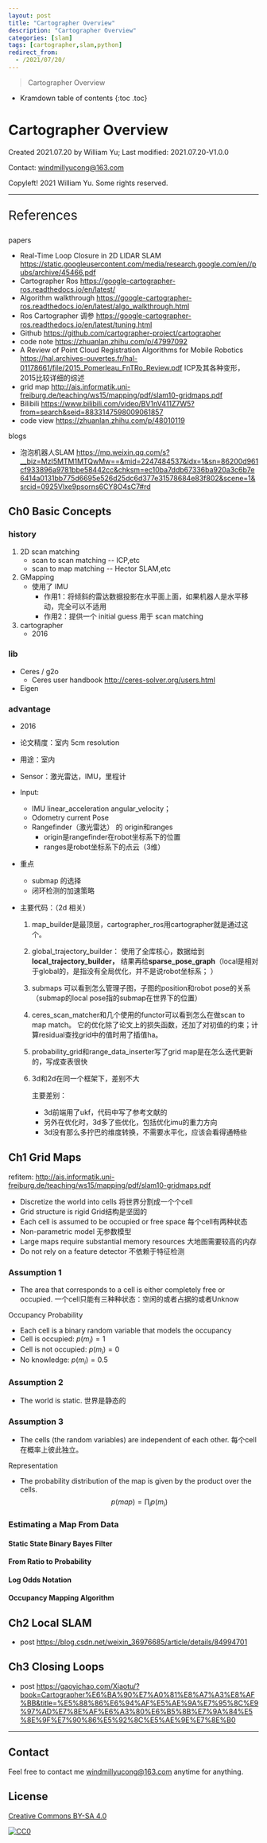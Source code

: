 ```yaml
---
layout: post
title: "Cartographer Overview"
description: "Cartographer Overview"
categories: [slam]
tags: [cartographer,slam,python]
redirect_from:
  - /2021/07/20/
---
```


>  Cartographer Overview

* Kramdown table of contents
{:toc .toc}
# Cartographer Overview

Created 2021.07.20 by William Yu; Last modified: 2021.07.20-V1.0.0

Contact: [windmillyucong@163.com](mailto:windmillyucong@163.com)

Copyleft! 2021 William Yu. Some rights reserved.

---

<p style="font-size:26px;color:;text-align:left;">References</p> 

papers

- Real-Time Loop Closure in 2D LIDAR SLAM https://static.googleusercontent.com/media/research.google.com/en//pubs/archive/45466.pdf
- Cartographer Ros https://google-cartographer-ros.readthedocs.io/en/latest/
- Algorithm walkthrough https://google-cartographer-ros.readthedocs.io/en/latest/algo_walkthrough.html
- Ros Cartographer 调参 https://google-cartographer-ros.readthedocs.io/en/latest/tuning.html
- Github https://github.com/cartographer-project/cartographer
- code note https://zhuanlan.zhihu.com/p/47997092
- A Review of Point Cloud Registration Algorithms for Mobile Robotics https://hal.archives-ouvertes.fr/hal-01178661/file/2015_Pomerleau_FnTRo_Review.pdf  ICP及其各种变形，2015比较详细的综述
- grid map http://ais.informatik.uni-freiburg.de/teaching/ws15/mapping/pdf/slam10-gridmaps.pdf
- Bilibili https://www.bilibili.com/video/BV1nV411Z7W5?from=search&seid=8833147598009061857
- code view https://zhuanlan.zhihu.com/p/48010119

blogs

- 泡泡机器人SLAM https://mp.weixin.qq.com/s?__biz=MzI5MTM1MTQwMw==&mid=2247484537&idx=1&sn=86200d961cf933896a9781bbe58442cc&chksm=ec10ba7ddb67336ba920a3c6b7e6414a0131bb775d6695e526d25dc6d377e31578684e83f802&scene=1&srcid=0925Vlxe9psorns6CY8O4sC7#rd


## Ch0 Basic Concepts


### history

1. 2D scan matching
   - scan to scan matching -- ICP,etc
   - scan to map matching -- Hector SLAM,etc 
2. GMapping
   - 使用了 IMU 
     - 作用1：将倾斜的雷达数据投影在水平面上面，如果机器人是水平移动，完全可以不适用 
     - 作用2：提供一个 initial guess 用于 scan matching
3. cartographer
   - 2016 

### lib

- Ceres / g2o
  - Ceres user handbook http://ceres-solver.org/users.html
- Eigen

### advantage

- 2016

- 论文精度：室内 5cm resolution

- 用途：室内

- Sensor：激光雷达，IMU，里程计

- Input: 

  - IMU linear_acceleration angular_velocity；
  - Odometry current Pose
  - Rangefinder（激光雷达） 的 origin和ranges
    - origin是rangefinder在robot坐标系下的位置
    - ranges是robot坐标系下的点云（3维）

- 重点

  - submap 的选择
  - 闭环检测的加速策略

- 主要代码：（2d 相关）

  1. map_builder是最顶层，cartographer_ros用cartographer就是通过这个。
  
  2. global_trajectory_builder： 使用了全库核心，数据给到**local_trajectory_builder，** 结果再给**sparse_pose_graph**（local是相对于global的，是指没有全局优化，并不是说robot坐标系； ）
  
  3. submaps 可以看到怎么管理子图，子图的position和robot pose的关系 （submap的local pose指的submap在世界下的位置）

  4. ceres_scan_matcher和几个使用的functor可以看到怎么在做scan to map match。 它的优化除了论文上的损失函数，还加了对初值的约束；计算residual查找grid中的值时用了插值ha。
  
  5. probability_grid和range_data_inserter写了grid map是在怎么迭代更新的，写成查表很快
  
  6. 3d和2d在同一个框架下，差别不大
  
     主要差别： 
  
     - 3d前端用了ukf，代码中写了参考文献的
     - 另外在优化时，3d多了些优化，包括优化imu的重力方向
     - 3d没有那么多拧巴的维度转换，不需要水平化，应该会看得通畅些
  

## Ch1 Grid Maps

refitem: http://ais.informatik.uni-freiburg.de/teaching/ws15/mapping/pdf/slam10-gridmaps.pdf

- Discretize the world into cells  将世界分割成一个个cell
- Grid structure is rigid Grid结构是坚固的
- Each cell is assumed to be occupied or free space  每个cell有两种状态
- Non-parametric model  无参数模型
- Large maps require substantial memory resources  大地图需要较高的内存
- Do not rely on a feature detector 不依赖于特征检测

### Assumption 1

- The area that corresponds to a cell is either completely free or occupied. 一个cell只能有三种种状态：空闲的或者占据的或者Unknow

Occupancy Probability

- Each cell is a binary random variable that models the occupancy 
- Cell is occupied: $p(m_i) = 1$
- Cell is not occupied: $p(m_i) = 0$
- No knowledge: $p(m_i) = 0.5$

### Assumption 2

- The world is static. 世界是静态的

### Assumption 3

- The cells (the random variables) are independent of each other. 每个cell在概率上彼此独立。

Representation

- The probability distribution of the map is given by the product over the cells.
  $$
  p(map) = \prod_{i} p(m_i)
  $$

### Estimating a Map From Data

#### Static State Binary Bayes Filter

#### From Ratio to Probability

#### Log Odds Notation

#### Occupancy Mapping Algorithm



## Ch2 Local SLAM 

- post https://blog.csdn.net/weixin_36976685/article/details/84994701



## Ch3 Closing Loops

- post https://gaoyichao.com/Xiaotu/?book=Cartographer%E6%BA%90%E7%A0%81%E8%A7%A3%E8%AF%BB&title=%E5%88%86%E6%94%AF%E5%AE%9A%E7%95%8C%E9%97%AD%E7%8E%AF%E6%A3%80%E6%B5%8B%E7%9A%84%E5%8E%9F%E7%90%86%E5%92%8C%E5%AE%9E%E7%8E%B0



------




## Contact

Feel free to contact me [windmillyucong@163.com](mailto:windmillyucong@163.com) anytime for anything.


## License

[Creative Commons BY-SA 4.0](http://creativecommons.org/licenses/by-sa/4.0/)

[![CC0](http://i.creativecommons.org/p/zero/1.0/88x31.png)](http://creativecommons.org/publicdomain/zero/1.0/)



